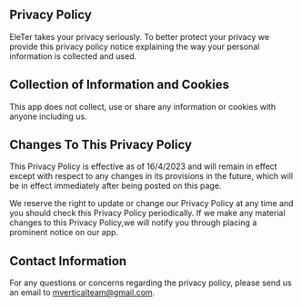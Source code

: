 ## Privacy Policy

EleTer takes your privacy seriously. To better protect your privacy we provide this privacy policy notice explaining the way your personal information is collected and used.


## Collection of Information and Cookies

This app does not collect, use or share any information or cookies with anyone including us.


## Changes To This Privacy Policy

This Privacy Policy is effective as of 16/4/2023 and will remain in effect except with respect to any changes in its provisions in the future, which will be in effect immediately after being posted on this page.

We reserve the right to update or change our Privacy Policy at any time and you should check this Privacy Policy periodically. If we make any material changes to this Privacy Policy,we will notify you through placing a prominent notice on our app.


## Contact Information

For any questions or concerns regarding the privacy policy, please send us an email to mverticalteam@gmail.com.
